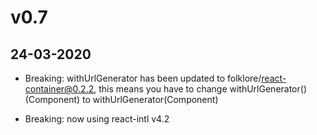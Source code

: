 # v0.7

## 24-03-2020

-   Breaking: withUrlGenerator has been updated to folklore/react-container@0.2.2, this means you have to change withUrlGenerator()(Component) to withUrlGenerator(Component)

-   Breaking: now using react-intl v4.2
